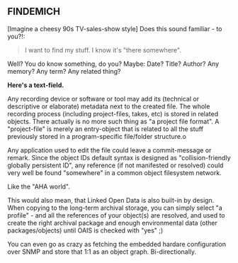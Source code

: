 ## FINDEMICH

[Imagine a cheesy 90s TV-sales-show style]
Does this sound familiar - to you?!:
> I want to find my stuff.
> I know it's "there somewhere".

Well?
You do know something, do you?
Maybe:
Date? Title? Author? Any memory? Any term? Any related thing?

**Here's a text-field.**

Any recording device or software or tool may add its (technical or descriptive
or elaborate) metadata next to the created file. The whole recording process
(including project-files, takes, etc) is stored in related objects. There
actually is no more such thing as "a project file format". A "project-file" is
merely an entry-object that is related to all the stuff previously stored in a
program-specific file/folder structure.o

Any application used to edit the file could leave a commit-message or remark.
Since the object IDs default syntax is designed as "collision-friendly globally
persistent ID", any reference (if not manifested or resolved) could very well
be found "somewhere" in a common object filesystem network.

Like the "AHA world".

This would also mean, that Linked Open Data is also built-in by design.  When
copying to the long-term archival storage, you can simply select "a profile" -
and all the references of your object(s) are resolved, and used to create the
right archival package and enough environmental data (other packages/objects)
until OAIS is checked with "yes" ;)

You can even go as crazy as fetching the embedded hardare configuration over
SNMP and store that 1:1 as an object graph. Bi-directionally.


